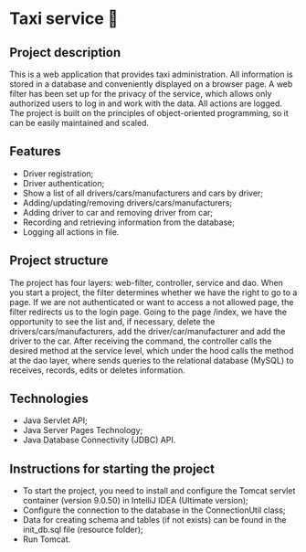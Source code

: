 ﻿# Taxi service 🚕

## Project description
This is a web application that provides taxi administration. All information is stored in a database and conveniently displayed on a browser page. A web filter has been set up for the privacy of the service, which allows only authorized users to log in and work with the data. All actions are logged. The project is built on the principles of object-oriented programming, so it can be easily maintained and scaled.

## Features
- Driver registration;
- Driver authentication;
- Show a list of all drivers/cars/manufacturers and cars by driver;
- Adding/updating/removing drivers/cars/manufacturers;
- Adding driver to car and removing driver from car;
- Recording and retrieving information from the database;
- Logging all actions in file.

## Project structure
The project has four layers: web-filter, controller, service and dao.
When you start a project, the filter determines whether we have the right to go to a page. If we are not authenticated or want to access a not allowed page, the filter redirects us to the login page.
Going to the page /index, we have the opportunity to see the list and, if necessary, delete the drivers/cars/manufacturers, add the driver/car/manufacturer and add the driver to the car.
After receiving the command, the controller calls the desired method at the service level, which under the hood calls the method at the dao layer, where sends queries to the relational database (MySQL) to receives, records, edits or deletes information.

## Technologies
- Java Servlet API;
- Java Server Pages Technology;
- Java Database Connectivity (JDBC) API.

## Instructions for starting the project
- To start the project, you need to install and configure the Tomcat servlet container (version 9.0.50) in IntelliJ IDEA (Ultimate version);
- Configure the connection to the database in the ConnectionUtil class;
- Data for creating schema and tables (if not exists) can be found in the init_db.sql file (resource folder);
- Run Tomcat.
